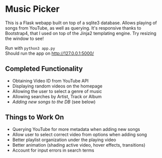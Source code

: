Music Picker
===============

This is a Flask webapp built on top of a sqlite3 database. Allows playing of songs from YouTube, as well as querying.
It's responsive thanks to Bootstrap4, that I used on top of the Jinja2 templating engine. Try resizing the window to see!<br/>

Run with `python3 app.py`<br/>
Should run the app on http://127.0.0.1:5000/

Completed Functionality
-------------

* Obtaining Video ID from YouTube API
* Displaying random videos on the homepage
* Allowing the user to select a genre of music
* Allowing searches by Artist, Track or Album
* *Adding new songs to the DB* (see below)

Things to Work On
-------------

* Querying YouTube for more metadata when adding new songs
* Allow user to select correct video from options when adding song
* Better playlist organization under the playing video
* Better animation (shading active video, hover effects, transitions)
* Account for input errors in search terms
